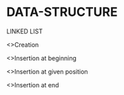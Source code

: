 # DATA-STRUCTURE
 LINKED LIST
 
 <>Creation
 
 <>Insertion at beginning
 
 <>Insertion at given position
 
 <>Insertion at end
